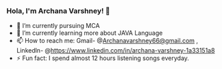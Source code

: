 ### Hola, I'm Archana Varshney!  👋

- 🔭 I’m currently pursuing MCA 
- 🌱 I’m currently learning more about JAVA Language 
- 📫 How to reach me: Gmail- @Archanavarshney66@gmail.com , Linkedln- @https://www.linkedin.com/in/archana-varshney-1a33151a8
- ⚡ Fun fact:  I spend almost 12 hours listening songs everyday.







